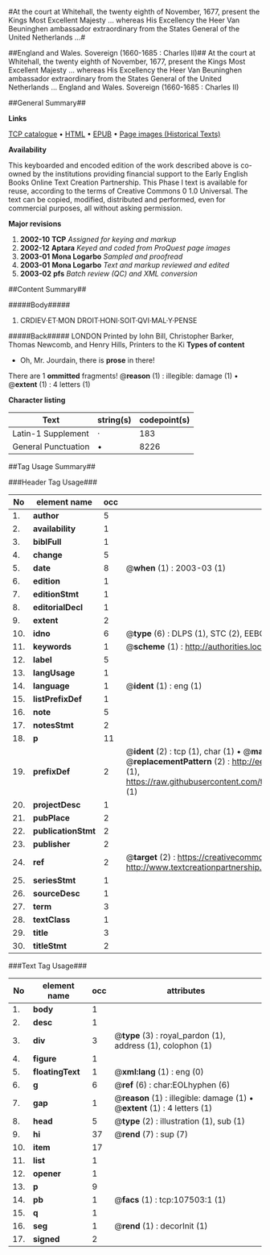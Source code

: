 #At the court at Whitehall, the twenty eighth of November, 1677, present the Kings Most Excellent Majesty ... whereas His Excellency the Heer Van Beuninghen ambassador extraordinary from the States General of the United Netherlands ...#

##England and Wales. Sovereign (1660-1685 : Charles II)##
At the court at Whitehall, the twenty eighth of November, 1677, present the Kings Most Excellent Majesty ... whereas His Excellency the Heer Van Beuninghen ambassador extraordinary from the States General of the United Netherlands ...
England and Wales. Sovereign (1660-1685 : Charles II)

##General Summary##

**Links**

[TCP catalogue](http://www.ota.ox.ac.uk/tcp/)  • 
[HTML](http://tei.it.ox.ac.uk/tcp/Texts-HTML/free/A39/A39428.html)  • 
[EPUB](http://tei.it.ox.ac.uk/tcp/Texts-EPUB/free/A39/A39428.epub) • 
[Page images (Historical Texts)](https://data.historicaltexts.jisc.ac.uk/view?pubId=eebo-18409730e&pageId=eebo-18409730e-107503-1)

**Availability**

This keyboarded and encoded edition of the
	       work described above is co-owned by the institutions
	       providing financial support to the Early English Books
	       Online Text Creation Partnership. This Phase I text is
	       available for reuse, according to the terms of Creative
	       Commons 0 1.0 Universal. The text can be copied,
	       modified, distributed and performed, even for
	       commercial purposes, all without asking permission.

**Major revisions**

1. __2002-10__ __TCP__ *Assigned for keying and markup*
1. __2002-12__ __Aptara__ *Keyed and coded from ProQuest page images*
1. __2003-01__ __Mona Logarbo__ *Sampled and proofread*
1. __2003-01__ __Mona Logarbo__ *Text and markup reviewed and edited*
1. __2003-02__ __pfs__ *Batch review (QC) and XML conversion*

##Content Summary##

#####Body#####

1. CRDIEV·ET·MON DROIT·HONI·SOIT·QVI·MAL·Y·PENSE

#####Back#####
LONDON
Printed by Iohn Bill, Christopher Barker, Thomas Newcomb, and Henry Hills,
Printers to the Ki
**Types of content**

  * Oh, Mr. Jourdain, there is **prose** in there!

There are 1 **ommitted** fragments! 
 @__reason__ (1) : illegible: damage (1)  •  @__extent__ (1) : 4 letters (1)

**Character listing**


|Text|string(s)|codepoint(s)|
|---|---|---|
|Latin-1 Supplement|·|183|
|General Punctuation|•|8226|

##Tag Usage Summary##

###Header Tag Usage###

|No|element name|occ|attributes|
|---|---|---|---|
|1.|__author__|5||
|2.|__availability__|1||
|3.|__biblFull__|1||
|4.|__change__|5||
|5.|__date__|8| @__when__ (1) : 2003-03 (1)|
|6.|__edition__|1||
|7.|__editionStmt__|1||
|8.|__editorialDecl__|1||
|9.|__extent__|2||
|10.|__idno__|6| @__type__ (6) : DLPS (1), STC (2), EEBO-CITATION (1), OCLC (1), VID (1)|
|11.|__keywords__|1| @__scheme__ (1) : http://authorities.loc.gov/ (1)|
|12.|__label__|5||
|13.|__langUsage__|1||
|14.|__language__|1| @__ident__ (1) : eng (1)|
|15.|__listPrefixDef__|1||
|16.|__note__|5||
|17.|__notesStmt__|2||
|18.|__p__|11||
|19.|__prefixDef__|2| @__ident__ (2) : tcp (1), char (1)  •  @__matchPattern__ (2) : ([0-9\-]+):([0-9IVX]+) (1), (.+) (1)  •  @__replacementPattern__ (2) : http://eebo.chadwyck.com/downloadtiff?vid=$1&page=$2 (1), https://raw.githubusercontent.com/textcreationpartnership/Texts/master/tcpchars.xml#$1 (1)|
|20.|__projectDesc__|1||
|21.|__pubPlace__|2||
|22.|__publicationStmt__|2||
|23.|__publisher__|2||
|24.|__ref__|2| @__target__ (2) : https://creativecommons.org/publicdomain/zero/1.0/ (1), http://www.textcreationpartnership.org/docs/. (1)|
|25.|__seriesStmt__|1||
|26.|__sourceDesc__|1||
|27.|__term__|3||
|28.|__textClass__|1||
|29.|__title__|3||
|30.|__titleStmt__|2||


###Text Tag Usage###

|No|element name|occ|attributes|
|---|---|---|---|
|1.|__body__|1||
|2.|__desc__|1||
|3.|__div__|3| @__type__ (3) : royal_pardon (1), address (1), colophon (1)|
|4.|__figure__|1||
|5.|__floatingText__|1| @__xml:lang__ (1) : eng (0)|
|6.|__g__|6| @__ref__ (6) : char:EOLhyphen (6)|
|7.|__gap__|1| @__reason__ (1) : illegible: damage (1)  •  @__extent__ (1) : 4 letters (1)|
|8.|__head__|5| @__type__ (2) : illustration (1), sub (1)|
|9.|__hi__|37| @__rend__ (7) : sup (7)|
|10.|__item__|17||
|11.|__list__|1||
|12.|__opener__|1||
|13.|__p__|9||
|14.|__pb__|1| @__facs__ (1) : tcp:107503:1 (1)|
|15.|__q__|1||
|16.|__seg__|1| @__rend__ (1) : decorInit (1)|
|17.|__signed__|2||

